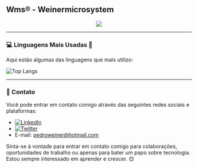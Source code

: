 <!-- Seu Título ou Ocupação -->
## Wms® - Weinermicrosystem

<!-- Slide de Imagens como Flyer do Perfil -->
<p align="center">
  <img src="https://media.discordapp.net/attachments/1162859199127109635/1163308127421222984/Sem_Titulo-2.png?ex=653f1a1e&is=652ca51e&hm=283e05eb3a98d22f64e9cfa1b87a4dce48c3059e7a0ae1e3003ebee1ec1fd030&=">
</p>



---

### :computer: Linguagens Mais Usadas :rocket:

Aqui estão algumas das linguagens que mais utilizo:

![Top Langs](https://github-readme-stats.vercel.app/api/top-langs/?username=weiner-rezcue98&layout=compact&locale=pt-br)

---

### :email: Contato

Você pode entrar em contato comigo através das seguintes redes sociais e plataformas:

- [![LinkedIn](https://img.shields.io/badge/LinkedIn-Profile-blue)](https://www.linkedin.com/in/pedro-soares-990400276/)
- [![Twitter](https://img.shields.io/badge/Twitter-Follow-blue)](https://twitter.com)
- E-mail: [pedroweiner@hotmail.com](mailto:pedroweiner@hotmail.com)


Sinta-se à vontade para entrar em contato comigo para colaborações, oportunidades de trabalho ou apenas para bater um papo sobre tecnologia. Estou sempre interessado em aprender e crescer. 😊
